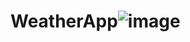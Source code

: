 # WeatherApp![image](https://user-images.githubusercontent.com/95116046/164453508-d6cf17ed-f82e-437f-bf18-0bb82e37f517.png)
